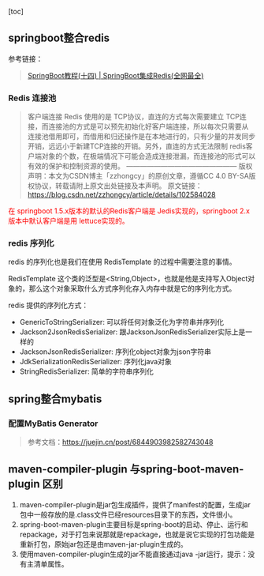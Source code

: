 [toc]

## springboot整合redis

参考链接：
> [SpringBoot教程(十四) | SpringBoot集成Redis(全网最全)](https://juejin.cn/post/7076244567569203208)

### Redis 连接池
> 客户端连接 Redis 使用的是 TCP协议，直连的方式每次需要建立 TCP连接，而连接池的方式是可以预先初始化好客户端连接，所以每次只需要从 连接池借用即可，而借用和归还操作是在本地进行的，只有少量的并发同步开销，远远小于新建TCP连接的开销。另外，直连的方式无法限制 redis客户端对象的个数，在极端情况下可能会造成连接泄漏，而连接池的形式可以有效的保护和控制资源的使用。
————————————————
版权声明：本文为CSDN博主「zzhongcy」的原创文章，遵循CC 4.0 BY-SA版权协议，转载请附上原文出处链接及本声明。
原文链接：https://blog.csdn.net/zzhongcy/article/details/102584028

<font color="red">在 springboot 1.5.x版本的默认的Redis客户端是 Jedis实现的，springboot 2.x版本中默认客户端是用 lettuce实现的。</font>

### redis 序列化
redis 的序列化也是我们在使用 RedisTemplate 的过程中需要注意的事情。

RedisTemplate 这个类的泛型是<String,Object>，也就是他是支持写入Object对象的，那么这个对象采取什么方式序列化存入内存中就是它的序列化方式。

redis 提供的序列化方式：
- GenericToStringSerializer: 可以将任何对象泛化为字符串并序列化
- Jackson2JsonRedisSerializer: 跟JacksonJsonRedisSerializer实际上是一样的
- JacksonJsonRedisSerializer: 序列化object对象为json字符串
- JdkSerializationRedisSerializer: 序列化java对象
- StringRedisSerializer: 简单的字符串序列化

## spring整合mybatis
### 配置MyBatis Generator 
> 参考文档：https://juejin.cn/post/6844903982582743048

## maven-compiler-plugin 与spring-boot-maven-plugin 区别
1. maven-compiler-plugin是jar包生成插件，提供了manifest的配置，生成jar包中一般存放的是.class文件已经resources目录下的东西，文件很小。
2. spring-boot-maven-plugin主要目标是spring-boot的启动、停止、运行和repackage，对于打包来说那就是repackage，也就是说它实现的打包功能是重新打包，原始jar包还是由maven-jar-plugin生成的。
3. 使用maven-compiler-plugin生成的jar不能直接通过java -jar运行，提示：没有主清单属性。